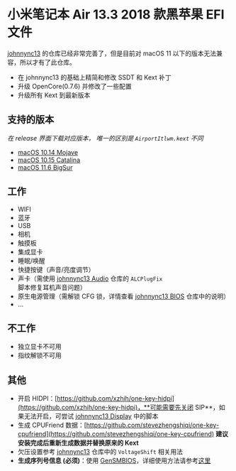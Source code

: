 # 小米笔记本 Air 13.3 2018 款黑苹果 EFI 文件

[johnnync13](https://github.com/johnnync13/Xiaomi-Mi-Air) 的仓库已经非常完善了，但是目前对 macOS 11 以下的版本无法兼容，所以才有了此仓库。

- 在 johnnync13 的基础上精简和修改 SSDT 和 Kext 补丁
- 升级 OpenCore(0.7.6) 并修改了一些配置
- 升级所有 Kext 到最新版本

## 支持的版本
*在 release 界面下载对应版本， 唯一的区别是 `AirportItlwm.kext` 不同*
- [macOS 10.14 Mojave](https://github.com/sunls24/Xiaomi-Air-2018/releases?q=mojave&expanded=true)
- [macOS 10.15 Catalina](https://github.com/sunls24/Xiaomi-Air-2018/releases?q=catalina&expanded=true)
- [macOS 11.6 BigSur](https://github.com/sunls24/Xiaomi-Air-2018/releases?q=bigsur&expanded=true)

## 工作
- WIFI
- 蓝牙
- USB
- 相机
- 触摸板
- 集成显卡
- 睡眠/唤醒
- 快捷按键（声音/亮度调节）
- 声卡（需使用 [johnnync13 Audio](https://github.com/johnnync13/Xiaomi-Mi-Air/tree/master/Audio) 仓库的 `ALCPlugFix` 脚本修复耳机声音问题）
- 原生电源管理（需解锁 CFG 锁，详情查看 [johnnync13 BIOS](https://github.com/johnnync13/Xiaomi-Mi-Air/tree/master/BIOS) 仓库中的说明）
- ...

## 不工作
- 独立显卡不可用
- 指纹解锁不可用

## 其他
- 开启 HIDPI：[https://github.com/xzhih/one-key-hidpi](https://github.com/xzhih/one-key-hidpi)，**可能需要先关闭 SIP**，如果无法开启，可尝试 [johnnync13 Display](https://github.com/johnnync13/Xiaomi-Mi-Air/tree/master/Display) 中的脚本
- 生成 CPUFriend 数据：[https://github.com/stevezhengshiqi/one-key-cpufriend](https://github.com/stevezhengshiqi/one-key-cpufriend) **建议安装完成后重新生成数据并替换原来的 Kext**
- 欠压设置参考 [johnnync13](https://github.com/johnnync13/Xiaomi-Mi-Air/tree/master/BIOS/VoltageShift) 仓库中的 `VoltageShift` 相关用法
- **生成序列号信息 (必须)**：使用 [GenSMBIOS](https://github.com/corpnewt/GenSMBIOS)，详细使用方法请参考[这里](https://dortania.github.io/OpenCore-Install-Guide/AMD/fx.html#platforminfo)
